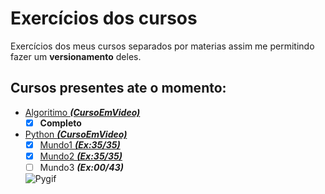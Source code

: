 # Exercícios dos cursos

Exercícios dos meus cursos separados por materias assim me permitindo fazer um **versionamento** deles.

## Cursos presentes ate o momento:

* [Algoritimo __*(CursoEmVideo)*__](https://github.com/llRedXD/Exercicios-Cursos/tree/main/Algoritimo)
   - [x] **Completo**
* [Python __*(CursoEmVideo)*__](https://github.com/llRedXD/Exercicios-Cursos/tree/main/Python)
   - [x] [Mundo1 __*(Ex:35/35)*__](https://github.com/llRedXD/Exercicios-Cursos/tree/main/Python/Mundo1)
   - [x] [Mundo2 __*(Ex:35/35)*__](https://github.com/llRedXD/Exercicios-Cursos/tree/main/Python/Mundo1)
   - [ ] Mundo3 __*(Ex:00/43)*__
   
   ![Pygif](https://user-images.githubusercontent.com/59977779/125618448-b8b1d72f-0a63-40be-aadb-7de704819969.gif)
